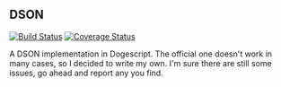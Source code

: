 DSON
----
[![Build Status](https://travis-ci.org/vpzomtrrfrt/DSON.svg?branch=master)](https://travis-ci.org/vpzomtrrfrt/DSON)
[![Coverage Status](https://coveralls.io/repos/vpzomtrrfrt/DSON/badge.svg?service=github)](https://coveralls.io/github/vpzomtrrfrt/DSON?branch=coveralls)

A DSON implementation in Dogescript. The official one doesn't work in many cases, so I decided to write my own.  I'm sure there are still some issues, go ahead and report any you find.
